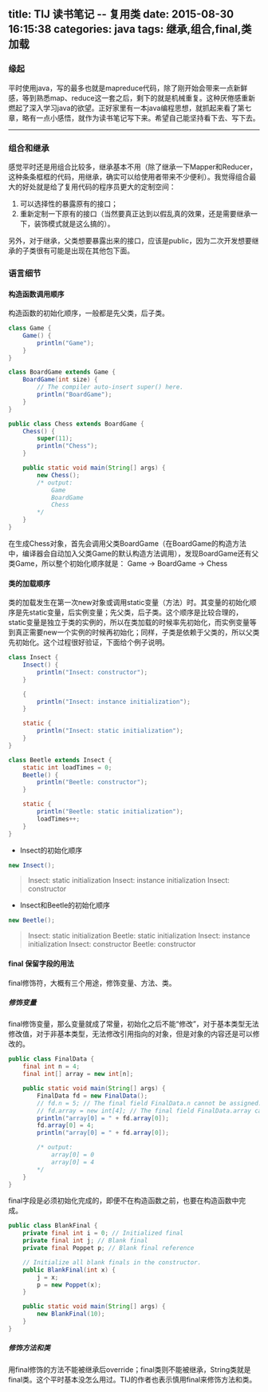 title: TIJ 读书笔记 -- 复用类
date: 2015-08-30 16:15:38
categories: java
tags: 继承,组合,final,类加载
---

### 缘起
平时使用java，写的最多也就是mapreduce代码，除了刚开始会带来一点新鲜感，等到熟悉map、reduce这一套之后，剩下的就是机械重复。这种厌倦感重新燃起了深入学习java的欲望。正好家里有一本java编程思想，就抓起来看了第七章，略有一点小感悟，就作为读书笔记写下来。希望自己能坚持看下去、写下去。

-----
### 组合和继承
感觉平时还是用组合比较多，继承基本不用（除了继承一下Mapper和Reducer，这种条条框框的代码，用继承，确实可以给使用者带来不少便利）。我觉得组合最大的好处就是给了复用代码的程序员更大的定制空间：
1. 可以选择性的暴露原有的接口；
2. 重新定制一下原有的接口（当然要真正达到以假乱真的效果，还是需要继承一下，装饰模式就是这么搞的）。

另外，对于继承，父类想要暴露出来的接口，应该是public，因为二次开发想要继承的子类很有可能是出现在其他包下面。

### 语言细节
#### 构造函数调用顺序
构造函数的初始化顺序，一般都是先父类，后子类。
```java
class Game {
    Game() {
        println("Game");
    }
}

class BoardGame extends Game {
    BoardGame(int size) {
        // The compiler auto-insert super() here.
        println("BoardGame");
    }
}

public class Chess extends BoardGame {
    Chess() {
        super(11);
        println("Chess");
    }

    public static void main(String[] args) {
        new Chess();
        /* output:
            Game
            BoardGame
            Chess
        */
    }
}
```
在生成Chess对象，首先会调用父类BoardGame（在BoardGame的构造方法中，编译器会自动加入父类Game的默认构造方法调用），发现BoardGame还有父类Game，所以整个初始化顺序就是：
Game -> BoardGame -> Chess

#### 类的加载顺序
类的加载发生在第一次new对象或调用static变量（方法）时。其变量的初始化顺序是先static变量，后实例变量；先父类，后子类。这个顺序是比较合理的，static变量是独立于类的实例的，所以在类加载的时候率先初始化，而实例变量等到真正需要new一个实例的时候再初始化；同样，子类是依赖于父类的，所以父类先初始化。这个过程很好验证，下面给个例子说明。
```java
class Insect {
    Insect() {
        println("Insect: constructor");
    }

    {
        println("Insect: instance initialization");
    }

    static {
        println("Insect: static initialization");
    }
}

class Beetle extends Insect {
    static int loadTimes = 0;
    Beetle() {
        println("Beetle: constructor");
    }

    static {
        println("Beetle: static initialization");
        loadTimes++;
    }
}
```

* Insect的初始化顺序
```java
new Insect();
```
> Insect: static initialization
> Insect: instance initialization
> Insect: constructor

* Insect和Beetle的初始化顺序
```java
new Beetle();
```
> Insect: static initialization
> Beetle: static initialization
> Insect: instance initialization
> Insect: constructor
> Beetle: constructor

#### final 保留字段的用法
final修饰符，大概有三个用途，修饰变量、方法、类。

##### 修饰变量
final修饰变量，那么变量就成了常量，初始化之后不能“修改”，对于基本类型无法修改值，对于非基本类型，无法修改引用指向的对象，但是对象的内容还是可以修改的。
```java
public class FinalData {
    final int n = 4;
    final int[] array = new int[n];

    public static void main(String[] args) {
        FinalData fd = new FinalData();
        // fd.n = 5; // The final field FinalData.n cannot be assigned.
        // fd.array = new int[4]; // The final field FinalData.array cannot be assigned
        println("array[0] = " + fd.array[0]);
        fd.array[0] = 4;
        println("array[0] = " + fd.array[0]);

        /* output:
            array[0] = 0
            array[0] = 4
        */
    }
}
```
final字段是必须初始化完成的，即便不在构造函数之前，也要在构造函数中完成。
```java
public class BlankFinal {
    private final int i = 0; // Initialized final
    private final int j; // Blank final
    private final Poppet p; // Blank final reference

    // Initialize all blank finals in the constructor.
    public BlankFinal(int x) {
        j = x;
        p = new Poppet(x);
    }

    public static void main(String[] args) {
        new BlankFinal(10);
    }
}
```

##### 修饰方法和类
用final修饰的方法不能被继承后override；final类则不能被继承，String类就是final类。这个平时基本没怎么用过。TIJ的作者也表示慎用final来修饰方法和类。